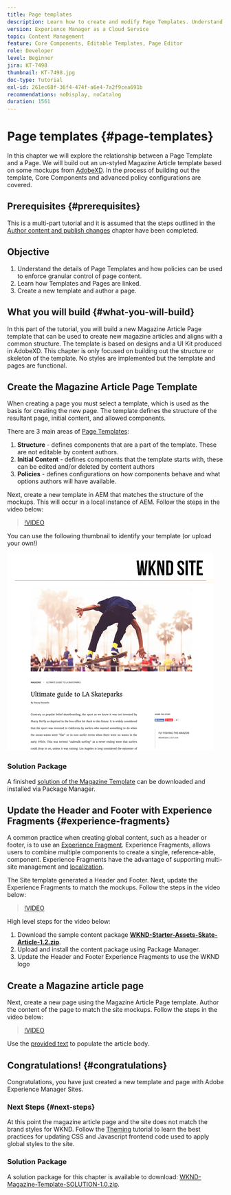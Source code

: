 ```yaml
---
title: Page templates
description: Learn how to create and modify Page Templates. Understand the relationship between a Page Template and a Page. Learn how to configure policies of a Page Template to provide granular governance and brand consistency for content.  A well-structured Magazine Article template is created based on a mockup from Adobe XD.
version: Experience Manager as a Cloud Service
topic: Content Management
feature: Core Components, Editable Templates, Page Editor
role: Developer
level: Beginner
jira: KT-7498
thumbnail: KT-7498.jpg
doc-type: Tutorial
exl-id: 261ec68f-36f4-474f-a6e4-7a2f9cea691b
recommendations: noDisplay, noCatalog
duration: 1561
---
```

# Page templates {#page-templates}

In this chapter we will explore the relationship between a Page Template and a Page. We will build out an un-styled Magazine Article template based on some mockups from [AdobeXD](https://www.adobe.com/products/xd.html). In the process of building out the template, Core Components and advanced policy configurations are covered.

## Prerequisites {#prerequisites}

This is a multi-part tutorial and it is assumed that the steps outlined in the [Author content and publish changes](./author-content-publish.md) chapter have been completed.

## Objective

1. Understand the details of Page Templates and how policies can be used to enforce granular control of page content.
1. Learn how Templates and Pages are linked.
1. Create a new template and author a page.

## What you will build {#what-you-will-build}

In this part of the tutorial, you will build a new Magazine Article Page template that can be used to create new magazine articles and aligns with a common structure. The template is based on designs and a UI Kit produced in AdobeXD. This chapter is only focused on building out the structure or skeleton of the template. No styles are implemented but the template and pages are functional.

## Create the Magazine Article Page Template

When creating a page you must select a template, which is used as the basis for creating the new page. The template defines the structure of the resultant page, initial content, and allowed components.

There are 3 main areas of [Page Templates](https://experienceleague.adobe.com/docs/experience-manager-cloud-service/sites/authoring/features/templates.html):

1. **Structure** - defines components that are a part of the template. These are not editable by content authors.
1. **Initial Content** - defines components that the template starts with, these can be edited and/or deleted by content authors
1. **Policies** - defines configurations on how components behave and what options authors will have available.

Next, create a new template in AEM that matches the structure of the mockups. This will occur in a local instance of AEM. Follow the steps in the video below:

>[!VIDEO](https://video.tv.adobe.com/v/332915?quality=12&learn=on)

You can use the following thumbnail to identify your template (or upload your own!)

![Article Page template thumbnail](./assets/page-templates/article-page-template-thumbnail.png)


### Solution Package

A finished [solution of the Magazine Template](assets/page-templates/WKND-Magazine-Template-SOLUTION-1.1.zip) can be downloaded and installed via Package Manager.

## Update the Header and Footer with Experience Fragments {#experience-fragments}

A common practice when creating global content, such as a header or footer, is to use an [Experience Fragment](https://experienceleague.adobe.com/docs/experience-manager-learn/sites/experience-fragments/experience-fragments-feature-video-use.html). Experience Fragments, allows users to combine multiple components to create a single, reference-able, component. Experience Fragments have the advantage of supporting multi-site management and [localization](https://experienceleague.adobe.com/docs/experience-manager-core-components/using/components/experience-fragment.html?lang=en#localized-site-structure).

The Site template generated a Header and Footer. Next, update the Experience Fragments to match the mockups. Follow the steps in the video below:

>[!VIDEO](https://video.tv.adobe.com/v/332916?quality=12&learn=on)

High level steps for the video below:

1. Download the sample content package **[WKND-Starter-Assets-Skate-Article-1.2.zip](assets/page-templates/WKND-Starter-Assets-Skate-Article-1.2.zip)**.
1. Upload and install the content package using Package Manager.
1. Update the Header and Footer Experience Fragments to use the WKND logo

## Create a Magazine article page

Next, create a new page using the Magazine Article Page template. Author the content of the page to match the site mockups. Follow the steps in the video below:

>[!VIDEO](https://video.tv.adobe.com/v/332917?quality=12&learn=on)

Use the [provided text](./assets/page-templates/la-skateparks-copy.txt) to populate the article body.

## Congratulations! {#congratulations}

Congratulations, you have just created a new template and page with Adobe Experience Manager Sites.

### Next Steps {#next-steps}

At this point the magazine article page and the site does not match the brand styles for WKND. Follow the [Theming](theming.md) tutorial to learn the best practices for updating CSS and Javascript frontend code used to apply global styles to the site.

### Solution Package

A solution package for this chapter is available to download: [WKND-Magazine-Template-SOLUTION-1.0.zip](assets/page-templates/WKND-Magazine-Template-SOLUTION-1.0.zip).
